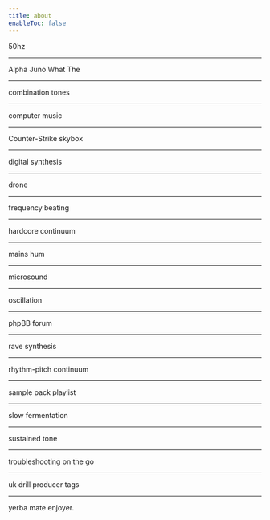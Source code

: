 ```yaml
---
title: about
enableToc: false
---
```


50hz

---

Alpha Juno What The

---

combination tones

---

computer music

---

Counter-Strike skybox

---

digital synthesis

---

drone

---

frequency beating

---

hardcore continuum

---

mains hum

---

microsound

---

oscillation

---

phpBB forum

---

rave synthesis

---

rhythm-pitch continuum

---

sample pack playlist

---

slow fermentation

---

sustained tone

---

troubleshooting on the go

---

uk drill producer tags

---

yerba mate enjoyer.